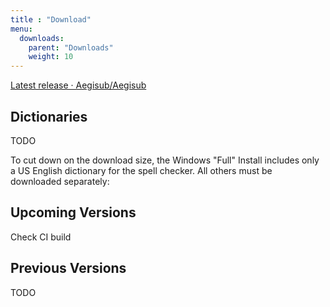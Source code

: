```yaml
---
title : "Download"
menu:
  downloads:
    parent: "Downloads"
    weight: 10
---
```



[Latest release · Aegisub/Aegisub](https://github.com/Aegisub/Aegisub/releases/latest)


## Dictionaries

TODO

To cut down on the download size, the Windows "Full" Install includes only a US English dictionary for the spell checker. All others must be downloaded separately:


## Upcoming Versions

Check CI build


## Previous Versions

TODO
